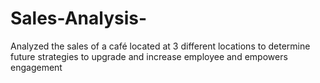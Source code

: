 # Sales-Analysis-
Analyzed the sales of a café located at 3 different locations to determine future strategies to upgrade and increase employee and empowers engagement
